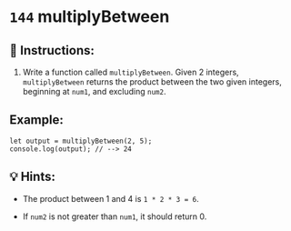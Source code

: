 # `144` multiplyBetween

## 📝 Instructions:

1. Write a function called `multiplyBetween`. Given 2 integers, `multiplyBetween` returns the product between the two given integers, beginning at `num1`, and excluding `num2`.

## Example:

```Js
let output = multiplyBetween(2, 5);
console.log(output); // --> 24
```

## 💡 Hints:

+ The product between 1 and 4 is `1 * 2 * 3 = 6`.

* If `num2` is not greater than `num1`, it should return 0.
